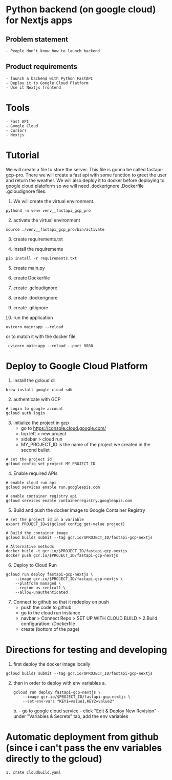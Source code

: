 # Python backend (on google cloud) for Nextjs apps

## Problem statement 
    - People don't know how to launch backend

## Product requirements
    - launch a backend with Python FastAPI
    - Deploy it to Google Cloud Platform
    - Use it Nextjs frontend

# Tools
    - Fast API
    - Google Cloud
    - Cursor? 
    - Nextjs




# Tutorial

We will create a file to store the server. This file is gonna be called fastapi-gcp-pro. There we will create a fast api with some function to greet the user and return the weather. We will also deploy it to docker before deploying to google cloud platoform so we will need .dockerignore .Dockerfile .gcloudignore files. 

1. We will create the virtual environment. 
```
python3 -m venv venv__fastapi_gcp_pro
```
2. activate the virtual environment
```
source ./venv__fastapi_gcp_pro/bin/activate
```
3. create requirements.txt

4. Install the requirements
```
pip install -r requirements.txt
```

5. create main.py

6. create Dockerfile

7. create .gcloudignore

8. create .dockerignore

9. create .gitignore

10. run the application
```
uvicorn main:app --reload
```
or to match it with the docker file

```
 uvicorn main:app --reload --port 8080
```


# Deploy to Google Cloud Platform

1. install the gcloud cli
```
brew install google-cloud-sdk
```

2. authenticate with GCP
```
# Login to google account
gcloud auth login
```

3. initialize the project in gcp
    - go to https://console.cloud.google.com/
    - top left > new project 
    - sidebar > cloud run
    - MY_PROJECT_ID is the name of the project we created in the second bullet

```
# set the project id
gcloud config set project MY_PROJECT_ID
```

4. Enable required APIs
```
# enable cloud run api
gcloud services enable run.googleapis.com

# enable container registry api
gcloud services enable containerregistry.googleapis.com
```

5. Build and push the docker image to Google Container Registry
```
# set the project id in a variable
export PROJECT_ID=$(gcloud config get-value project)

# Build the container image
gcloud builds submit --tag gcr.io/$PROJECT_ID/fastapi-gcp-nextjs

# Alternative methods
docker build -t gcr.io/$PROJECT_ID/fastapi-gcp-nextjs .
docker push gcr.io/$PROJECT_ID/fastapi-gcp-nextjs
```

6. Deploy to Cloud Run
```
gcloud run deploy fastapi-gcp-nextjs \
    --image gcr.io/$PROJECT_ID/fastapi-gcp-nextjs \
    --platform managed \
    --region us-central1 \
    --allow-unauthenticated
```

7. Connect to github so that it redeploy on push
    - push the code to github
    - go to the cloud run instance
    - navbar > Connect Repo > SET UP WITH CLOUD BUILD > 2.Build configuration: /Dockerfile
    - create (bottom of the page)




# Directions for testing and developing 

1. first deploy the docker image locally 
```
gcloud builds submit --tag gcr.io/$PROJECT_ID/fastapi-gcp-nextjs
```

2. then in order to deploy with env variables
    a. 
    ```
    gcloud run deploy fastapi-gcp-nextjs \
        --image gcr.io/$PROJECT_ID/fastapi-gcp-nextjs \
        --set-env-vars "KEY1=value1,KEY2=value2"
    ```
    b. 
        - go to google cloud service
        - click "Edit & Deploy New Revision" 
        - under "Variables & Secrets" tab, add the env variables

# Automatic deployment from github (since i can't pass the env variables directly to the gcloud)
    1. crate cloudbuild.yaml